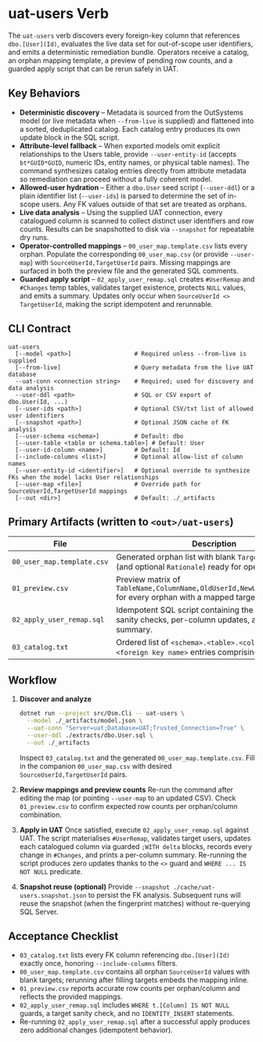 # uat-users Verb

The `uat-users` verb discovers every foreign-key column that references `dbo.[User](Id)`, evaluates the live data set for out-of-scope user identifiers, and emits a deterministic remediation bundle. Operators receive a catalog, an orphan mapping template, a preview of pending row counts, and a guarded apply script that can be rerun safely in UAT.

## Key Behaviors

* **Deterministic discovery** – Metadata is sourced from the OutSystems model (or live metadata when `--from-live` is supplied) and flattened into a sorted, deduplicated catalog. Each catalog entry produces its own update block in the SQL script.
* **Attribute-level fallback** – When exported models omit explicit relationships to the Users table, provide `--user-entity-id` (accepts `bt*GUID*GUID`, numeric IDs, entity names, or physical table names). The command synthesizes catalog entries directly from attribute metadata so remediation can proceed without a fully coherent model.
* **Allowed-user hydration** – Either a `dbo.User` seed script (`--user-ddl`) or a plain identifier list (`--user-ids`) is parsed to determine the set of in-scope users. Any FK values outside of that set are treated as orphans.
* **Live data analysis** – Using the supplied UAT connection, every catalogued column is scanned to collect distinct user identifiers and row counts. Results can be snapshotted to disk via `--snapshot` for repeatable dry runs.
* **Operator-controlled mappings** – `00_user_map.template.csv` lists every orphan. Populate the corresponding `00_user_map.csv` (or provide `--user-map`) with `SourceUserId,TargetUserId` pairs. Missing mappings are surfaced in both the preview file and the generated SQL comments.
* **Guarded apply script** – `02_apply_user_remap.sql` creates `#UserRemap` and `#Changes` temp tables, validates target existence, protects `NULL` values, and emits a summary. Updates only occur when `SourceUserId <> TargetUserId`, making the script idempotent and rerunnable.

## CLI Contract

```
uat-users
  [--model <path>]                  # Required unless --from-live is supplied
  [--from-live]                     # Query metadata from the live UAT database
  --uat-conn <connection string>    # Required; used for discovery and data analysis
  --user-ddl <path>                 # SQL or CSV export of dbo.User(Id, ...)
  [--user-ids <path>]               # Optional CSV/txt list of allowed user identifiers
  [--snapshot <path>]               # Optional JSON cache of FK analysis
  [--user-schema <schema>]          # Default: dbo
  [--user-table <table or schema.table>] # Default: User
  [--user-id-column <name>]         # Default: Id
  [--include-columns <list>]        # Optional allow-list of column names
  [--user-entity-id <identifier>]   # Optional override to synthesize FKs when the model lacks User relationships
  [--user-map <file>]               # Override path for SourceUserId,TargetUserId mappings
  [--out <dir>]                     # Default: ./_artifacts
```

## Primary Artifacts (written to `<out>/uat-users`)

| File | Description |
| --- | --- |
| `00_user_map.template.csv` | Generated orphan list with blank `TargetUserId` fields (and optional `Rationale`) ready for operator input. |
| `01_preview.csv` | Preview matrix of `TableName,ColumnName,OldUserId,NewUserId,RowCount` for every orphan with a mapped target. |
| `02_apply_user_remap.sql` | Idempotent SQL script containing the mapping, sanity checks, per-column updates, and a change summary. |
| `03_catalog.txt` | Ordered list of `<schema>.<table>.<column> -- <foreign key name>` entries comprising the catalog. |

## Workflow

1. **Discover and analyze**
   ```bash
   dotnet run --project src/Osm.Cli -- uat-users \
     --model ./_artifacts/model.json \
     --uat-conn "Server=uat;Database=UAT;Trusted_Connection=True" \
     --user-ddl ./extracts/dbo.User.sql \
     --out ./_artifacts
   ```
   Inspect `03_catalog.txt` and the generated `00_user_map.template.csv`. Fill in the companion `00_user_map.csv` with desired `SourceUserId,TargetUserId` pairs.

2. **Review mappings and preview counts**
   Re-run the command after editing the map (or pointing `--user-map` to an updated CSV). Check `01_preview.csv` to confirm expected row counts per orphan/column combination.

3. **Apply in UAT**
   Once satisfied, execute `02_apply_user_remap.sql` against UAT. The script materialises `#UserRemap`, validates target users, updates each catalogued column via guarded `;WITH delta` blocks, records every change in `#Changes`, and prints a per-column summary. Re-running the script produces zero updates thanks to the `<>` guard and `WHERE ... IS NOT NULL` predicate.

4. **Snapshot reuse (optional)**
   Provide `--snapshot ./cache/uat-users.snapshot.json` to persist the FK analysis. Subsequent runs will reuse the snapshot (when the fingerprint matches) without re-querying SQL Server.

## Acceptance Checklist

* `03_catalog.txt` lists every FK column referencing `dbo.[User](Id)` exactly once, honoring `--include-columns` filters.
* `00_user_map.template.csv` contains all orphan `SourceUserId` values with blank targets; rerunning after filling targets embeds the mapping inline.
* `01_preview.csv` reports accurate row counts per orphan/column and reflects the provided mappings.
* `02_apply_user_remap.sql` includes `WHERE t.[Column] IS NOT NULL` guards, a target sanity check, and no `IDENTITY_INSERT` statements.
* Re-running `02_apply_user_remap.sql` after a successful apply produces zero additional changes (idempotent behavior).
